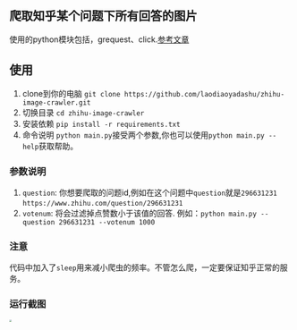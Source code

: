 ## 爬取知乎某个问题下所有回答的图片
使用的python模块包括，grequest、click.[参考文章](https://www.huihuidehui.com/posts/4fcb5fd7.html)

## 使用

1. clone到你的电脑 `git clone https://github.com/laodiaoyadashu/zhihu-image-crawler.git`
2. 切换目录 `cd zhihu-image-crawler`
3. 安装依赖 `pip install -r requirements.txt`
4. 命令说明 `python main.py`接受两个参数,你也可以使用`python main.py --help`获取帮助。
### 参数说明
1. `question`: 你想要爬取的问题id,例如在这个问题中`question`就是`296631231` `https://www.zhihu.com/question/296631231`
2. `votenum`: 将会过滤掉点赞数小于该值的回答.
	例如：`python main.py --question 296631231 --votenum 1000`

### 注意
代码中加入了`sleep`用来减小爬虫的频率。不管怎么爬，一定要保证知乎正常的服务。

### 运行截图

<img src="https://www.huihuidehui.com/postimg/20200330184235.png" style="zoom: 25%;" />

